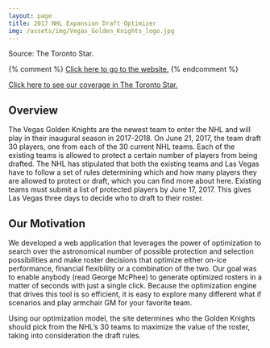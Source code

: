 ```yaml
---
layout: page
title: 2017 NHL Expansion Draft Optimizer 
img: /assets/img/Vegas_Golden_Knights_logo.jpg
---
```



<div class="col">
    <img class="col three center" src="{{ site.baseurl }}/assets/img/uoft-students.jpg" alt="" title="Photo taken from the Toronto Star"/>
</div>
<div class="col three caption">
    Source: The Toronto Star.  
</div>


{% comment %}
[Click here to go to the website.](http://nhlexpansiondraft.com)
{% endcomment %}


[Click here to see our coverage in The Toronto Star.](https://www.thestar.com/sports/hockey/2017/06/13/u-of-t-engineers-an-expansion-roster-for-vegas-with-the-click-of-a-button.html)


## Overview

The Vegas Golden Knights are the newest team to enter the NHL and will play in their inaugural season in 2017-2018. On June 21, 2017, the team draft 30 players, one from each of the 30 current NHL teams. Each of the existing teams is allowed to protect a certain number of players from being drafted. The NHL has stipulated that both the existing teams and Las Vegas have to follow a set of rules determining which and how many players they are allowed to protect or draft, which you can find more about here. Existing teams must submit a list of protected players by June 17, 2017. This gives Las Vegas three days to decide who to draft to their roster.



## Our Motivation

We developed a web application that leverages the power of optimization to search over the astronomical number of possible protection and selection possibilities and make roster decisions that optimize either on-ice performance, financial flexibility or a combination of the two. Our goal was to enable anybody (read George McPhee) to generate optimized rosters in a matter of seconds with just a single click. Because the optimization engine that drives this tool is so efficient, it is easy to explore many different what if scenarios and play armchair GM for your favorite team.



<div class="col">
    <img class="col three center" src="{{ site.baseurl }}/assets/img/NHL-Optimizer_500.gif" alt="" title="Optimizer"/>
</div>
<div class="col three caption">
    Using our optimization model, the site determines who the Golden Knights should pick from the NHL’s 30 teams to maximize the value of the roster, taking into consideration the draft rules. 
</div>

